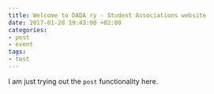 ```yaml
---
title: Welcome to DADA ry - Student Associations website
date: 2017-01-28 19:43:00 +02:00
categories:
- post
- event
tags:
- test
---
```


I am just trying out the `post` functionality here.
